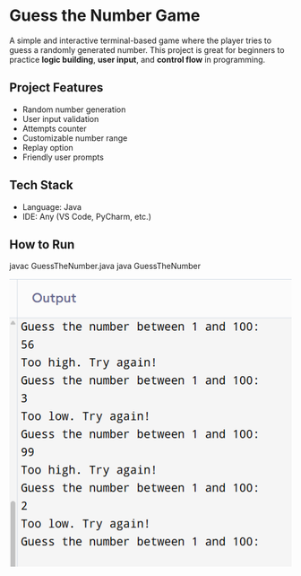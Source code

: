 #  Guess the Number Game

A simple and interactive terminal-based game where the player tries to guess a randomly generated number. This project is great for beginners to practice **logic building**, **user input**, and **control flow** in programming.

##  Project Features

- Random number generation
- User input validation
- Attempts counter
- Customizable number range
- Replay option
- Friendly user prompts
  
##  Tech Stack

- Language: Java
- IDE: Any (VS Code, PyCharm, etc.)
## How to Run
javac GuessTheNumber.java
java GuessTheNumber

![Game Screenshot](./screenshot.png)
